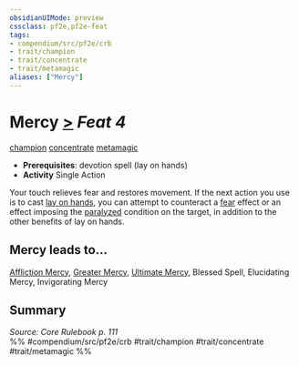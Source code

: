 ```yaml
---
obsidianUIMode: preview
cssclass: pf2e,pf2e-feat
tags:
- compendium/src/pf2e/crb
- trait/champion
- trait/concentrate
- trait/metamagic
aliases: ["Mercy"]
---
```

# Mercy  [>](/rules/core-rulebook/chapter-9-playing-the-game.md#Actions "Single Action") *Feat 4*  
[champion](/rules/traits/champion.md)  [concentrate](/rules/traits/concentrate.md)  [metamagic](/rules/traits/metamagic.md)  

- **Prerequisites**: devotion spell (lay on hands)
- **Activity** Single Action

Your touch relieves fear and restores movement. If the next action you use is to cast [lay on hands](/compendium/spells/lay-on-hands.md), you can attempt to counteract a [fear](/rules/traits/fear.md) effect or an effect imposing the [paralyzed](/rules/conditions.md#Paralyzed) condition on the target, in addition to the other benefits of lay on hands.

## Mercy leads to...

[Affliction Mercy](/compendium/feats/affliction-mercy.md), [Greater Mercy](/compendium/feats/greater-mercy.md), [Ultimate Mercy](/compendium/feats/ultimate-mercy.md), Blessed Spell, Elucidating Mercy, Invigorating Mercy

## Summary

*Source: Core Rulebook p. 111*  
%% #compendium/src/pf2e/crb #trait/champion #trait/concentrate #trait/metamagic %%